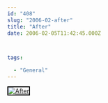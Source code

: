 ```yaml
---
id: "408"
slug: "2006-02-after"
title: "After"
date: 2006-02-05T11:42:45.000Z



tags:

  - "General"
---
```

<div class="sqs-html-content">
  <div style="float: left; margin-right: 10px; margin-bottom: 10px;"> <a href="http://www.flickr.com/photos/mclazarus/95815667/" title="After"><img src="http://static.flickr.com/38/95815667_64e0ce0ee0_m.jpg" alt="After" style="border: solid 2px #000000;" /></a>
</div>
<p><br clear="all" /></p>
</div>
